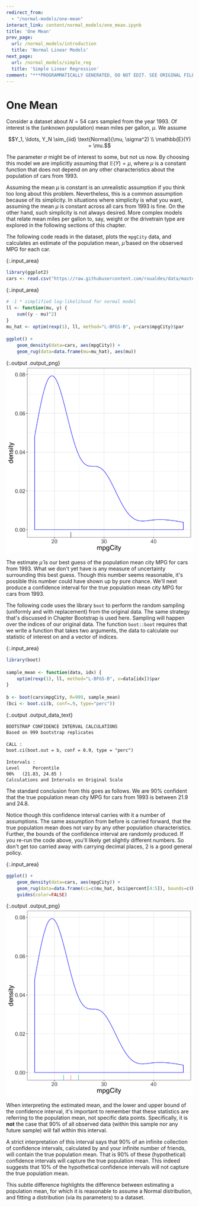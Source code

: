 ```yaml
---
redirect_from:
  - "/normal-models/one-mean"
interact_link: content/normal_models/one_mean.ipynb
title: 'One Mean'
prev_page:
  url: /normal_models/introduction
  title: 'Normal Linear Models'
next_page:
  url: /normal_models/simple_reg
  title: 'Simple Linear Regression'
comment: "***PROGRAMMATICALLY GENERATED, DO NOT EDIT. SEE ORIGINAL FILES IN /content***"
---
```


# One Mean

Consider a dataset about $N = 54$ cars sampled from the year $1993$.  Of interest is the (unknown population) mean miles per gallon, $\mu$.  We assume 

$$Y_1, \ldots, Y_N \sim_{iid} \text{Normal}(\mu, \sigma^2) \\ \mathbb{E}(Y) = \mu.$$

The parameter $\sigma$ might be of interest to some, but not us now.  By choosing this model we are implicitly assuming that $\mathbb{E}(Y) = \mu$, where $\mu$ is a constant function that does not depend on any other characteristics about the population of cars from $1993$.  

Assuming the mean $\mu$ is constant is an unrealistic assumption if you think too long about this problem.  Nevertheless, this is a common assumption because of its simplicity.  In situations where simplicity is what you want, assuming the mean $\mu$ is constant across all cars from $1993$ is fine.  On the other hand, such simplicity is not always desired.  More complex models that relate mean miles per gallon to, say, weight or the drivetrain type are explored in the following sections of this chapter.

The following code reads in the dataset, plots the $\texttt{mpgCity}$ data, and calculates an estimate of the population mean, $\hat{\mu}$ based on the observed MPG for each car.



{:.input_area}
```R
library(ggplot2)
cars <- read.csv("https://raw.githubusercontent.com/roualdes/data/master/cars.csv")
```




{:.input_area}
```R
# -1 * simplified log-likelihood for normal model
ll <- function(mu, y) {
    sum((y - mu)^2)
}
mu_hat <- optim(rexp(1), ll, method="L-BFGS-B", y=cars$mpgCity)$par

ggplot() + 
    geom_density(data=cars, aes(mpgCity)) +
    geom_rug(data=data.frame(mu=mu_hat), aes(mu))
```





{:.output .output_png}
![png](../images/normal_models/one_mean_2_1.png)



The estimate $\hat{\mu}$ is our best guess of the population mean city MPG for cars from $1993$.  What we don't yet have is any measure of uncertainty surrounding this best guess.  Though this number seems reasonable, it's possible this number could have shown up by pure chance.  We'll next produce a confidence interval for the true population mean city MPG for cars from $1993$.  

The following code uses the library $\texttt{boot}$ to perform the random sampling (uniformly and with replacement) from the original data.  The same strategy that's discussed in Chapter Bootstrap is used here.  Sampling will happen over the indices of our original data.  The function $\texttt{boot::boot}$ requires that we write a function that takes two arguments, the data to calculate our statistic of interest on and a vector of indices.  



{:.input_area}
```R
library(boot)

sample_mean <- function(data, idx) {
    optim(rexp(1), ll, method="L-BFGS-B", x=data[idx])$par
}

b <- boot(cars$mpgCity, R=999, sample_mean)
(bci <- boot.ci(b, conf=.9, type="perc"))
```



{:.output .output_data_text}
```
BOOTSTRAP CONFIDENCE INTERVAL CALCULATIONS
Based on 999 bootstrap replicates

CALL : 
boot.ci(boot.out = b, conf = 0.9, type = "perc")

Intervals : 
Level     Percentile     
90%   (21.83, 24.85 )  
Calculations and Intervals on Original Scale
```


The standard conclusion from this goes as follows.  We are $90\%$ confident that the true population mean city MPG for cars from $1993$ is between $21.9$ and $24.8$.

Notice though this confidence interval carries with it a number of assumptions.  The same assumption from before is carried forward, that the true population mean does not vary by any other population characteristics.  Further, the bounds of the confidence interval are randomly produced.  If you re-run the code above, you'll likely get slightly different numbers.  So don't get too carried away with carrying decimal places, $2$ is a good general policy.



{:.input_area}
```R
ggplot() + 
    geom_density(data=cars, aes(mpgCity)) +
    geom_rug(data=data.frame(ci=c(mu_hat, bci$percent[4:5]), bounds=c(F, T, T)), aes(ci, color=bounds)) +
    guides(color=FALSE)
```





{:.output .output_png}
![png](../images/normal_models/one_mean_6_1.png)



When interpreting the estimated mean, and the lower and upper bound of the confidence interval, it's important to remember that these statistics are referring to the population mean, not specific data points.  Specifically, it is **not** the case that $90\%$ of all observed data (within this sample nor any future sample) will fall within this interval.  

A strict interpretation of this interval says that $90\%$ of an infinite collection of confidence intervals, calculated by and your infinite number of friends, will contain the true population mean.  That is $90\%$ of these (hypothetical) confidence intervals will capture the true population mean.  This indeed suggests that $10\%$ of the hypothetical confidence intervals will not capture the true population mean.

This subtle difference highlights the difference between estimating a population mean, for which it is reasonable to assume a Normal distribution, and fitting a distribution (via its parameters) to a dataset.
